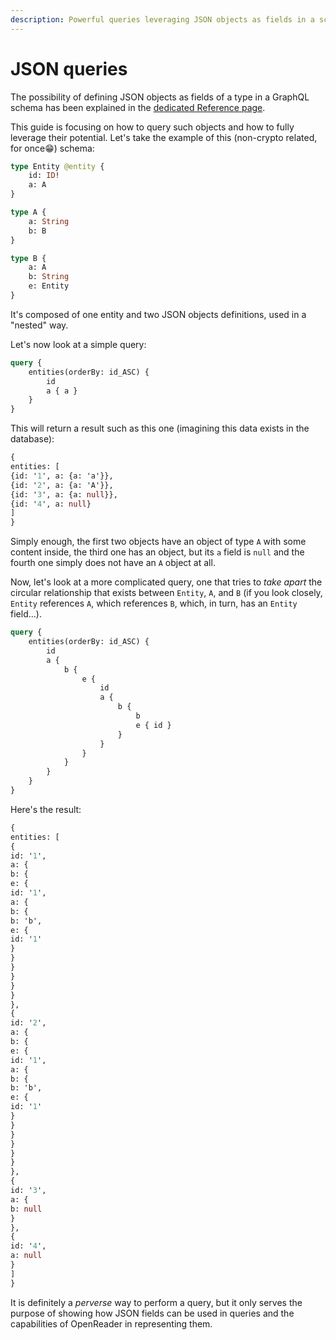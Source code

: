 ```yaml
---
description: Powerful queries leveraging JSON objects as fields in a schema
---
```


# JSON queries

The possibility of defining JSON objects as fields of a type in a GraphQL schema has been explained in
the [dedicated Reference page](/docs/query-squid/openreader-schema/json-fields).

This guide is focusing on how to query such objects and how to fully leverage their potential. Let's take the example of
this (non-crypto related, for once😁) schema:

```graphql title="schema.graphql"
type Entity @entity {
    id: ID!
    a: A
}

type A {
    a: String
    b: B
}

type B {
    a: A
    b: String
    e: Entity
}
```

It's composed of one entity and two JSON objects definitions, used in a "nested" way.

Let's now look at a simple query:

```graphql
query {
    entities(orderBy: id_ASC) {
        id
        a { a }
    }
}
```

This will return a result such as this one (imagining this data exists in the database):

```graphql
{
entities: [
{id: '1', a: {a: 'a'}},
{id: '2', a: {a: 'A'}},
{id: '3', a: {a: null}},
{id: '4', a: null}
]
}
```

Simply enough, the first two objects have an object of type `A` with some content inside, the third one has an object,
but its `a` field is `null` and the fourth one simply does not have an `A` object at all.

Now, let's look at a more complicated query, one that tries to _take apart_ the circular relationship that exists
between `Entity`, `A`, and `B` (if you look closely, `Entity`  references `A`, which references `B`, which, in turn, has
an `Entity` field...).

```graphql
query {
    entities(orderBy: id_ASC) {
        id
        a {
            b {
                e {
                    id
                    a {
                        b {
                            b
                            e { id }
                        }
                    }
                }
            }
        }
    }
}
```

Here's the result:

```graphql
{
entities: [
{
id: '1',
a: {
b: {
e: {
id: '1',
a: {
b: {
b: 'b',
e: {
id: '1'
}
}
}
}
}
}
},
{
id: '2',
a: {
b: {
e: {
id: '1',
a: {
b: {
b: 'b',
e: {
id: '1'
}
}
}
}
}
}
},
{
id: '3',
a: {
b: null
}
},
{
id: '4',
a: null
}
]
}
```

It is definitely a _perverse_ way to perform a query, but it only serves the purpose of showing how JSON fields can be
used in queries and the capabilities of OpenReader in representing them.

